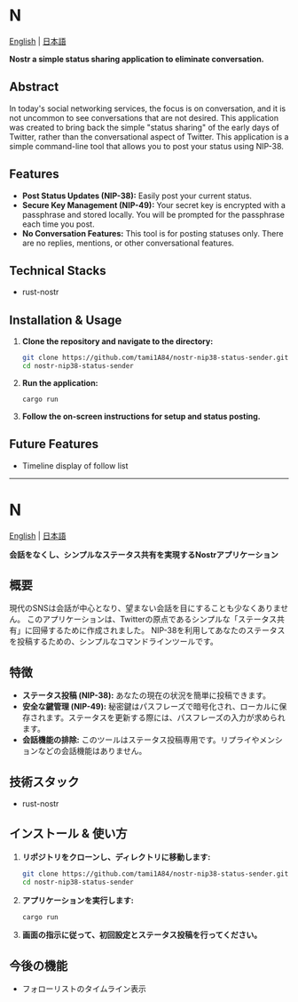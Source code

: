 # N

[English](#n) | [日本語](#n-1)

**Nostr a simple status sharing application to eliminate conversation.**

## Abstract

In today's social networking services, the focus is on conversation, and it is not uncommon to see conversations that are not desired.
This application was created to bring back the simple "status sharing" of the early days of Twitter, rather than the conversational aspect of Twitter.
This application is a simple command-line tool that allows you to post your status using NIP-38.

## Features

*   **Post Status Updates (NIP-38):** Easily post your current status.
*   **Secure Key Management (NIP-49):** Your secret key is encrypted with a passphrase and stored locally. You will be prompted for the passphrase each time you post.
*   **No Conversation Features:** This tool is for posting statuses only. There are no replies, mentions, or other conversational features.

## Technical Stacks

*   rust-nostr

## Installation & Usage

1.  **Clone the repository and navigate to the directory:**
    ```bash
    git clone https://github.com/tami1A84/nostr-nip38-status-sender.git
    cd nostr-nip38-status-sender
    ```
2.  **Run the application:**
    ```bash
    cargo run
    ```
3.  **Follow the on-screen instructions for setup and status posting.**

## Future Features

*   Timeline display of follow list

---

# N

[English](#n) | [日本語](#n-1)

**会話をなくし、シンプルなステータス共有を実現するNostrアプリケーション**

## 概要

現代のSNSは会話が中心となり、望まない会話を目にすることも少なくありません。
このアプリケーションは、Twitterの原点であるシンプルな「ステータス共有」に回帰するために作成されました。
NIP-38を利用してあなたのステータスを投稿するための、シンプルなコマンドラインツールです。

## 特徴

*   **ステータス投稿 (NIP-38):** あなたの現在の状況を簡単に投稿できます。
*   **安全な鍵管理 (NIP-49):** 秘密鍵はパスフレーズで暗号化され、ローカルに保存されます。ステータスを更新する際には、パスフレーズの入力が求められます。
*   **会話機能の排除:** このツールはステータス投稿専用です。リプライやメンションなどの会話機能はありません。

## 技術スタック

*   rust-nostr

## インストール & 使い方

1.  **リポジトリをクローンし、ディレクトリに移動します:**
    ```bash
    git clone https://github.com/tami1A84/nostr-nip38-status-sender.git
    cd nostr-nip38-status-sender
    ```
2.  **アプリケーションを実行します:**
    ```bash
    cargo run
    ```
3.  **画面の指示に従って、初回設定とステータス投稿を行ってください。**

## 今後の機能

*   フォローリストのタイムライン表示